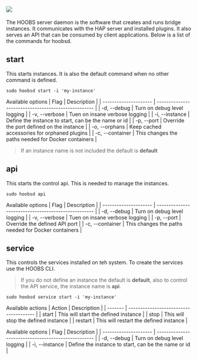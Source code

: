 # ![](https://raw.githubusercontent.com/hoobs-org/HOOBS/master/docs/logo.png)

The HOOBS server daemon is the software that creates and runs bridge instances. It communicates with the HAP server and installed plugins. It also serves an API that can be consumed by client applications. Below is a list of the commands for hoobsd.

## **start**
This starts instances. It is also the default command when no other command is defined.

```
sudo hoobsd start -i 'my-instance'
```

Available options
| Flag                  | Description                                         |
| --------------------- | --------------------------------------------------- |
| -d, --debug           | Turn on debug level logging                         |
| -v, --verbose         | Tuen on insane verbose logging                      |
| -i, --instance <name> | Define the instance to start, can be the name or id |
| -p, --port <port>     | Override the port defined on the instance           |
| -o, --orphans         | Keep cached accessories for orphaned plugins        |
| -c, --container       | This changes the paths needed for Docker containers |

> If an instance name is not included the default is **default**

## **api**
This starts the control api. This is needed to manage the instances.

```
sudo hoobsd api
```

Available options
| Flag                  | Description                                         |
| --------------------- | --------------------------------------------------- |
| -d, --debug           | Turn on debug level logging                         |
| -v, --verbose         | Tuen on insane verbose logging                      |
| -p, --port <port>     | Override the defined API port                       |
| -c, --container       | This changes the paths needed for Docker containers |

## **service <action>**
This controls the services installed on teh system. To create the services use the HOOBS CLI.

> If you do not define an instance the default is **default**, also to control the API service, the instance name is **api**.

```
sudo hoobsd service start -i 'my-instance'
```

Available actions
| Action  | Description                            |
| ------- | -------------------------------------- |
| start   | This will start the defined instance   |
| stop    | This will stop the defined instance    |
| restart | This will restart the defined instance |

Available options
| Flag                  | Description                                         |
| --------------------- | --------------------------------------------------- |
| -d, --debug           | Turn on debug level logging                         |
| -i, --instance <name> | Define the instance to start, can be the name or id |
